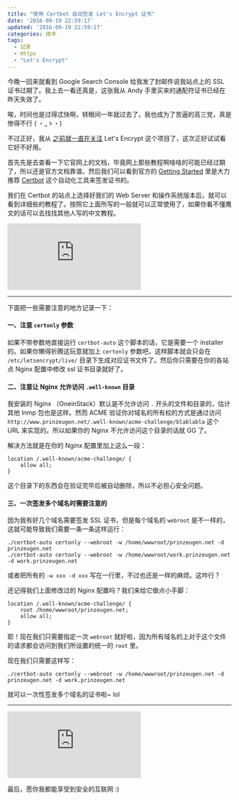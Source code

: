 ```yaml
---
title: "使用 Certbot 自动签发 Let's Encrypt 证书"
date: '2016-09-19 22:59:17'
updated: '2016-09-19 22:59:17'
categories: 技术
tags:
  - 记录
  - Https
  - "Let's Encrypt"
---
```


今晚一回来就看到 Google Search Console 给我发了封邮件说我站点上的 SSL 证书过期了。我上去一看还真是，这张我从 Andy 手里买来的通配符证书已经在昨天失效了。

唉，时间也是过得忒快啊，转眼间一年就过去了，我也成为了苦逼的高三党，真是惨得不行 ( ・_ゝ・)

不过正好，我从 [之前就一直在关注](https://prinzeugen.net/lets-encrypt-now-we-are-trusted/) Let's Encrypt 这个项目了，这次正好试试看它好不好用。

<!--more-->

首先先是去查看一下它官网上的文档，毕竟网上那些教程啊啥啥的可能已经过期了，所以还是官方文档靠谱。然后我们可以看到官方的 [Getting Started](https://letsencrypt.org/getting-started/) 里是大力推荐 [Certbot](https://certbot.eff.org/) 这个自动化工具来签发证书的。

我们在 Certbot 的站点上选择好我们的 Web Server 和操作系统版本后，就可以看到详细些的教程了。按照它上面所写的一般就可以正常使用了，如果你看不懂鹰文的话可以去找找其他人写的中文教程。

![screenshot1](https://img.prin.studio/legacy/image.php?di=3YNU)

-------------

下面把一些需要注意的地方记录一下：

#### 一、注意 `certonly` 参数

如果不带参数地直接运行 `certbot-auto` 这个脚本的话，它是需要一个 installer 的。如果你懒得折腾这玩意就加上 `certonly` 参数吧，这样脚本就会只会在 `/etc/letsencrypt/live/` 目录下生成对应证书文件了。然后你只需要在你的各站点 Nginx 配置中修改 ssl 证书目录就好了。

#### 二、注意让 Nginx 允许访问 `.well-known` 目录

我安装的 Nginx （OneinStack）默认是不允许访问 `.` 开头的文件和目录的，估计其他 lnmp 包也是这样。然而 ACME 验证你对域名的所有权的方式是通过访问 `http://www.prinzeugen.net/.well-known/acme-challenge/blablabla` 这个 URL 来实现的。所以如果你的 Nginx 不允许访问这个目录的话就 GG 了。

解决方法就是在你的 Nginx 配置里加上这么一段：

```
location /.well-known/acme-challenge/ {
    allow all;
}
```

这个目录下的东西会在验证完毕后被自动删除，所以不必担心安全问题。

#### 三、一次签发多个域名时需要注意的

因为我有好几个域名需要签发 SSL 证书，但是每个域名的 `webroot` 是不一样的，这就可能导致我们需要一条一条这样运行：

```
./certbot-auto certonly --webroot -w /home/wwwroot/prinzeugen.net -d prinzeugen.net
./certbot-auto certonly --webroot -w /home/wwwroot/work.prinzeugen.net -d work.prinzeugen.net
```

或者把所有的 `-w xxx -d xxx` 写在一行里，不过也还是一样的麻烦。这咋行？

还记得我们上面修改过的 Nginx 配置吗？我们来给它做点小手脚：

```
location /.well-known/acme-challenge/ {
    root /home/wwwroot/prinzeugen.net;
    allow all;
}
```

耶！现在我们只需要指定一次 `webroot` 就好啦，因为所有域名的上对于这个文件的请求都会访问到我们所设置的统一的 `root` 里。

现在我们只需要这样写：

```
./certbot-auto certonly --webroot -w /home/wwwroot/prinzeugen.net -d prinzeugen.net -d work.prinzeugen.net
```

就可以一次性签发多个域名的证书啦~ lol

--------------------

![screenshot2](https://img.prin.studio/legacy/image.php?di=CI32)

最后，愿你我都能享受到安全的互联网 :)
